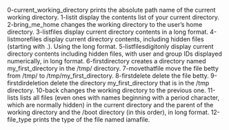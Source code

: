 0-current_working_directory prints the absolute path name of the current working directory.
1-listit display the contents list of your current directory.
2-bring_me_home changes the working directory to the user’s home directory.
3-listfiles display current directory contents in a long format.
4-listmorefiles display current directory contents, including hidden files (starting with .). Using the long format.
5-listfilesdigitonly display current directory contents including hidden files, with user and group IDs displayed numerically, in long format.
6-firstdirectory creates a directory named my_first_directory in the /tmp/ directory.
7-movethatfile move the file betty from /tmp/ to /tmp/my_first_directory.
8-firstdelete delete the file betty.
9-firstdirdeletion delete the directory my_first_directory that is in the /tmp directory.
10-back changes the working directory to the previous one.
11-lists lists all files (even ones with names beginning with a period character, which are normally hidden) in the current directory and the parent of the working directory and the /boot directory (in this order), in long format.
12-file_type prints the type of the file named iamafile.
